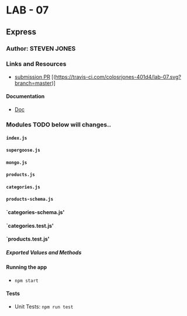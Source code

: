 # LAB - 07

## Express

### Author: STEVEN JONES

### Links and Resources
* [submission PR](https://github.com/colosrjones-401d4/lab-07/tree/express)
[(https://travis-ci.com/colosrjones-401d4/lab-07.svg?branch=master)]

#### Documentation
* [Doc](https://github.com/DeltaVCode/cr-js-401d4/tree/master/curriculum/class-07/lab)

### Modules TODO below will changes..
#### `index.js`
#### `supergoose.js`
#### `mongo.js`
#### `products.js`
#### `categories.js`
#### `products-schema.js`
#### `categories-schema.js'
#### `categories.test.js'
#### `products.test.js'
##### Exported Values and Methods


#### Running the app
* `npm start`

  
#### Tests
* Unit Tests: `npm run test`


